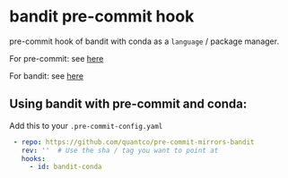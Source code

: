 # bandit pre-commit hook

pre-commit hook of bandit with conda as a `language` / package manager.

For pre-commit: see [here](https://github.com/pre-commit/pre-commit)

For bandit: see [here](https://github.com/PyCQA/bandit)

## Using bandit with pre-commit and conda:

Add this to your `.pre-commit-config.yaml`

```yaml
 - repo: https://github.com/quantco/pre-commit-mirrors-bandit
   rev: ''  # Use the sha / tag you want to point at
   hooks:
     - id: bandit-conda
```
